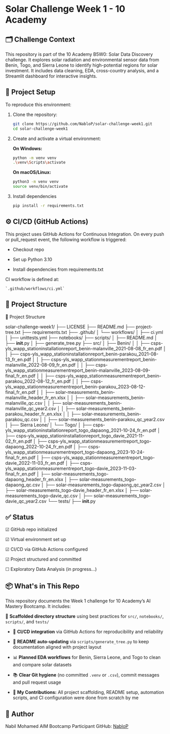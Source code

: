 # Solar Challenge Week 1 - 10 Academy

## 🗂 Challenge Context
This repository is part of the 10 Academy B5W0: Solar Data Discovery challenge. It explores solar radiation and environmental sensor data from Benin, Togo, and Sierra Leone to identify high-potential regions for solar investment. It includes data cleaning, EDA, cross-country analysis, and a Streamlit dashboard for interactive insights.

## 🔧 Project Setup

To reproduce this environment:

1. Clone the repository:
   ```bash
   git clone https://github.com/NabloP/solar-challenge-week1.git
   cd solar-challenge-week1
   ```

2. Create and activate a virtual environment:
   
   **On Windows:**
    ```bash
    python -m venv venv
    .\venv\Scripts\activate
    ```

    **On macOS/Linux:**
    ```bash
    python3 -m venv venv
    source venv/bin/activate
    ```

3. Install dependencies
    ```bash
    pip install -r requirements.txt
    ```

## ⚙️ CI/CD (GitHub Actions)

This project uses GitHub Actions for Continuous Integration. On every push or pull_request event, the following workflow is triggered:

- Checkout repo

- Set up Python 3.10

- Install dependencies from requirements.txt

CI workflow is defined at:

    `.github/workflows/ci.yml`

## 📁 Project Structure

<!-- TREE START -->
📁 Project Structure

solar-challenge-week1/
├── LICENSE
├── README.md
├── project-tree.txt
├── requirements.txt
├── .github/
│   └── workflows/
│       ├── ci.yml
│       ├── unittests.yml
├── notebooks/
├── scripts/
│   ├── README.md
│   ├── __init__.py
│   ├── generate_tree.py
├── src/
│   ├── Benin/
│   │   ├── csps-yls_wapp_stationinstallationreport_benin-malanville_2021-08-08_fr_en.pdf
│   │   ├── csps-yls_wapp_stationinstallationreport_benin-parakou_2021-08-13_fr_en.pdf
│   │   ├── csps-yls_wapp_stationmeasurementreport_benin-malanville_2022-08-09_fr_en.pdf
│   │   ├── csps-yls_wapp_stationmeasurementreport_benin-malanville_2023-08-09-final_fr_en.pdf
│   │   ├── csps-yls_wapp_stationmeasurementreport_benin-parakou_2022-08-12_fr_en.pdf
│   │   ├── csps-yls_wapp_stationmeasurementreport_benin-parakou_2023-08-12-final_fr_en.pdf
│   │   ├── solar-measurements_benin-malanville_header_fr_en.xlsx
│   │   ├── solar-measurements_benin-malanville_qc.csv
│   │   ├── solar-measurements_benin-malanville_qc_year2.csv
│   │   ├── solar-measurements_benin-parakou_header_fr_en.xlsx
│   │   ├── solar-measurements_benin-parakou_qc.csv
│   │   ├── solar-measurements_benin-parakou_qc_year2.csv
│   ├── Sierra Leone/
│   └── Togo/
│       ├── csps-yls_wapp_stationinstallationreport_togo_dapaong_2021-10-24_fr_en.pdf
│       ├── csps-yls_wapp_stationinstallationreport_togo_davie_2021-11-02_fr_en.pdf
│       ├── csps-yls_wapp_stationmeasurementreport_togo-dapaong_2022-10-24_fr_en.pdf
│       ├── csps-yls_wapp_stationmeasurementreport_togo-dapaong_2023-10-24-final_fr_en.pdf
│       ├── csps-yls_wapp_stationmeasurementreport_togo-davie_2022-11-03_fr_en.pdf
│       ├── csps-yls_wapp_stationmeasurementreport_togo-davie_2023-11-03-final_fr_en.pdf
│       ├── solar-measurements_togo-dapaong_header_fr_en.xlsx
│       ├── solar-measurements_togo-dapaong_qc.csv
│       ├── solar-measurements_togo-dapaong_qc_year2.csv
│       ├── solar-measurements_togo-davie_header_fr_en.xlsx
│       ├── solar-measurements_togo-davie_qc.csv
│       ├── solar-measurements_togo-davie_qc_year2.csv
└── tests/
    ├── __init__.py
<!-- TREE END -->

## ✅ Status
 ☑︎ GitHub repo initialized

 ☑︎ Virtual environment set up

 ☑︎ CI/CD via GitHub Actions configured

 ☑︎ Project structured and committed

 ☐ Exploratory Data Analysis (in progress...)


## 📦 What's in This Repo

This repository documents the Week 1 challenge for 10 Academy’s AI Mastery Bootcamp. It includes:

📁 **Scaffolded directory structure** using best practices for `src/`, `notebooks/`, `scripts/`, and `tests/`

- 🧪 **CI/CD integration** via GitHub Actions for reproducibility and reliability

- 🧹 **README auto-updating** via `scripts/generate_tree.py` to keep documentation aligned with project layout

- 📊 **Planned EDA workflows** for Benin, Sierra Leone, and Togo to clean and compare solar datasets

- 📚 **Clear Git hygiene** (no committed `.venv` or `.csv`), commit messages and pull request usage

- 🧠 **My Contributions:** All project scaffolding, README setup, automation scripts, and CI configuration were done from scratch by me

## 🚀 Author
Nabil Mohamed
AIM Bootcamp Participant
GitHub: [NabloP](https://github.com/NabloP)